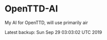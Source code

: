 # OpenTTD-AI
My AI for OpenTTD, will use primarily air

Latest backup: Sun Sep 29 03:03:02 UTC 2019
